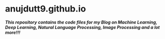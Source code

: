 # anujdutt9.github.io

***This repository contains the code files for my Blog on Machine Learning, Deep Learning, Natural Language Processing, Image Processing and a lot more!!!*** 

